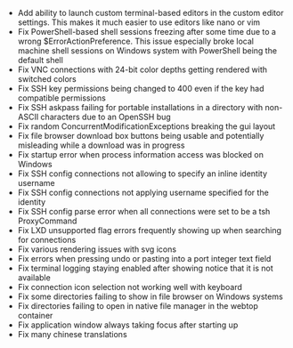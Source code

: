 - Add ability to launch custom terminal-based editors in the custom editor settings. This makes it much easier to use editors like nano or vim
- Fix PowerShell-based shell sessions freezing after some time due to a wrong $ErrorActionPreference. This issue especially broke local machine shell sessions on Windows system with PowerShell being the default shell
- Fix VNC connections with 24-bit color depths getting rendered with switched colors
- Fix SSH key permissions being changed to 400 even if the key had compatible permissions
- Fix SSH askpass failing for portable installations in a directory with non-ASCII characters due to an OpenSSH bug
- Fix random ConcurrentModificationExceptions breaking the gui layout
- Fix file browser download box buttons being usable and potentially misleading while a download was in progress
- Fix startup error when process information access was blocked on Windows
- Fix SSH config connections not allowing to specify an inline identity username
- Fix SSH config connections not applying username specified for the identity
- Fix SSH config parse error when all connections were set to be a tsh ProxyCommand
- Fix LXD unsupported flag errors frequently showing up when searching for connections
- Fix various rendering issues with svg icons
- Fix errors when pressing undo or pasting into a port integer text field
- Fix terminal logging staying enabled after showing notice that it is not available
- Fix connection icon selection not working well with keyboard
- Fix some directories failing to show in file browser on Windows systems
- Fix directories failing to open in native file manager in the webtop container
- Fix application window always taking focus after starting up
- Fix many chinese translations
